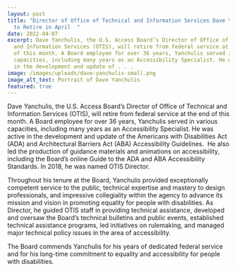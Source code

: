 ```yaml
---
layout: post
title: "Director of Office of Technical and Information Services Dave Yanchulis
  to Retire in April  "
date: 2022-04-07
excerpt: Dave Yanchulis, the U.S. Access Board’s Director of Office of Technical
  and Information Services (OTIS), will retire from federal service at the end
  of this month. A Board employee for over 36 years, Yanchulis served in various
  capacities, including many years as an Accessibility Specialist. He was active
  in the development and update of . . .
image: /images/uploads/dave-yanchulis-small.png
image_alt_text: Portrait of Dave Yanchulis
featured: true
---
```

Dave Yanchulis, the U.S. Access Board’s Director of Office of Technical and Information Services (OTIS), will retire from federal service at the end of this month. A Board employee for over 36 years, Yanchulis served in various capacities, including many years as an Accessibility Specialist. He was active in the development and update of the Americans with Disabilities Act (ADA) and Architectural Barriers Act (ABA) Accessibility Guidelines.  He also led the production of guidance materials and animations on accessibility, including the Board’s online Guide to the ADA and ABA Accessibility Standards. In 2018, he was named OTIS Director. 

Throughout his tenure at the Board, Yanchulis provided exceptionally competent service to the public, technical expertise and mastery to design professionals, and impressive collegiality within the agency to advance its mission and vision in promoting equality for people with disabilities. As Director, he guided OTIS staff in providing technical assistance, developed and oversaw the Board’s technical bulletins and public events, established technical assistance programs, led initiatives on rulemaking, and managed major technical policy issues in the area of accessibility.  

The Board commends Yanchulis for his years of dedicated federal service and for his long-time commitment to equality and accessibility for people with disabilities.